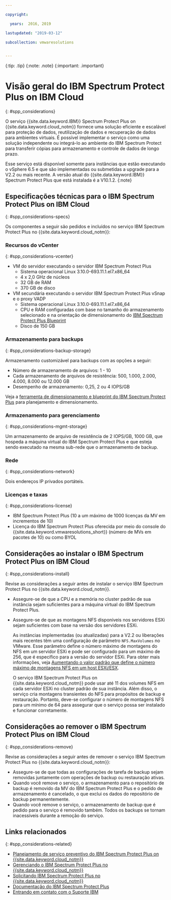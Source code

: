 ```yaml
---

copyright:

  years:  2016, 2019

lastupdated: "2019-03-12"

subcollection: vmwaresolutions


---
```


{:tip: .tip}
{:note: .note}
{:important: .important}

# Visão geral do IBM Spectrum Protect Plus on IBM Cloud
{: #spp_considerations}

O serviço {{site.data.keyword.IBM}} Spectrum Protect Plus on {{site.data.keyword.cloud_notm}} fornece uma solução eficiente e escalável para proteção de dados, reutilização de dados e recuperação de dados para ambientes virtuais. É possível implementar o serviço como uma solução independente ou integrá-lo ao ambiente do IBM Spectrum Protect para transferir cópias para armazenamento e controle de dados de longo prazo.

Esse serviço está disponível somente para instâncias que estão executando o vSphere 6.5 e que são implementadas ou submetidas a upgrade para a V2.2 ou mais recente. A versão atual do {{site.data.keyword.IBM}} Spectrum Protect Plus que está instalada é a V10.1.2.
{:note}

## Especificações técnicas para o IBM Spectrum Protect Plus on IBM Cloud
{: #spp_considerations-specs}

Os componentes a seguir são pedidos e incluídos no serviço IBM Spectrum Protect Plus no {{site.data.keyword.cloud_notm}}:

### Recursos do vCenter
{: #spp_considerations-vcenter}

* VM do servidor executando o servidor IBM Spectrum Protect Plus
   * Sistema operacional Linux 3.10.0-693.11.1.el7.x86_64
   * 4 x 2,0 GHz de núcleos
   * 32 GB de RAM
   * 370 GB de disco
* VM secundária executando o servidor IBM Spectrum Protect Plus vSnap e o proxy VADP
   * Sistema operacional Linux 3.10.0-693.11.1.el7.x86_64
   * CPU e RAM configuradas com base no tamanho do armazenamento selecionado e na orientação de dimensionamento do [IBM Spectrum Protect Plus Blueprint](https://www.ibm.com/developerworks/community/wikis/home?lang=en#!/wiki/Tivoli%20Storage%20Manager/page/IBM%20Spectrum%20Protect%20Plus%20Blueprints)
   * Disco de 150 GB

### Armazenamento para backups
{: #spp_considerations-backup-storage}

Armazenamento customizável para backups com as opções a seguir:
* Número de armazenamento de arquivos: 1 - 10
* Cada armazenamento de arquivos de resistência: 500, 1.000, 2.000, 4.000, 8.000 ou 12.000 GB
* Desempenho de armazenamento: 0,25, 2 ou 4 IOPS/GB

Veja a [ferramenta de dimensionamento e blueprint do IBM Spectrum Protect Plus](https://www.ibm.com/developerworks/community/wikis/home?lang=en#!/wiki/Tivoli%20Storage%20Manager/page/IBM%20Spectrum%20Protect%20Plus%20Blueprints) para planejamento e dimensionamento.

### Armazenamento para gerenciamento
{: #spp_considerations-mgmt-storage}

Um armazenamento de arquivo de resistência de 2 IOPS/GB, 1000 GB, que hospeda a máquina virtual do IBM Spectrum Protect Plus e que esteja sendo executado na mesma sub-rede que o armazenamento de backup.

### Rede
{: #spp_considerations-network}

Dois endereços IP privados portáteis.

### Licenças e taxas
{: #spp_considerations-license}

* IBM Spectrum Protect Plus (10 a um máximo de 1000 licenças da MV em incrementos de 10)
* Licença do IBM Spectrum Protect Plus oferecida por meio do console do {{site.data.keyword.vmwaresolutions_short}} (número de MVs em pacotes de 10) ou como BYOL

## Considerações ao instalar o IBM Spectrum Protect Plus on IBM Cloud
{: #spp_considerations-install}

Revise as considerações a seguir antes de instalar o serviço IBM Spectrum Protect Plus no {{site.data.keyword.cloud_notm}}.

* Assegure-se de que a CPU e a memória no cluster padrão de sua instância sejam suficientes para a máquina virtual do IBM Spectrum Protect Plus.
* Assegure-se de que as montagens NFS disponíveis nos servidores ESXi sejam suficientes com base na versão dos servidores ESXi.

  As instâncias implementadas (ou atualizadas) para a V2.2 ou liberações mais recentes têm uma configuração de parâmetro `NFS.MaxVolumes` no VMware. Esse parâmetro define o número máximo de montagens do NFS em um servidor ESXi e pode ser configurado para um máximo de 256, que é específico para a versão do servidor ESXi. Para obter mais informações, veja [Aumentando o valor padrão que define o número máximo de montagens NFS em um host ESXi/ESX](https://kb.vmware.com/s/article/2239).

  O serviço IBM Spectrum Protect Plus on {{site.data.keyword.cloud_notm}} pode usar até 11 dos volumes NFS em cada servidor ESXi no cluster padrão de sua instância. Além disso, o serviço cria montagens transientes do NFS para propósitos de backup e restauração. Portanto, deve-se configurar o número de montagens NFS para um mínimo de 64 para assegurar que o serviço possa ser instalado e funcionar corretamente.

## Considerações ao remover o IBM Spectrum Protect Plus on IBM Cloud
{: #spp_considerations-remove}

Revise as considerações a seguir antes de remover o serviço IBM Spectrum Protect Plus no {{site.data.keyword.cloud_notm}}:
* Assegure-se de que todas as configurações de tarefa de backup sejam removidas juntamente com operações de backup ou restauração ativas.
* Quando você remove o serviço, o armazenamento para o repositório de backup é removido da MV do IBM Spectrum Protect Plus e o pedido de armazenamento é cancelado, o que exclui os dados do repositório de backup permanentemente.
* Quando você remove o serviço, o armazenamento de backup que é pedido para o serviço é removido também. Todos os backups se tornam inacessíveis durante a remoção do serviço.

## Links relacionados
{: #spp_considerations-related}

* [Planejamento de serviço preventivo do IBM Spectrum Protect Plus on {{site.data.keyword.cloud_notm}}](http://www.ibm.com/support/docview.wss?uid=swg22012650)
* [Gerenciando o IBM Spectrum Protect Plus no {{site.data.keyword.cloud_notm}}](/docs/services/vmwaresolutions/services?topic=vmware-solutions-managingspp)
* [Solicitando IBM Spectrum Protect Plus no {{site.data.keyword.cloud_notm}}](/docs/services/vmwaresolutions/services?topic=vmware-solutions-spp_ordering)
* [Documentação do IBM Spectrum Protect Plus](https://www.ibm.com/support/knowledgecenter/en/SSNQFQ/landing/welcome_ssnqfq.html)
* [Entrando em contato com o Suporte IBM](/docs/services/vmwaresolutions/vmonic?topic=vmware-solutions-trbl_support)
